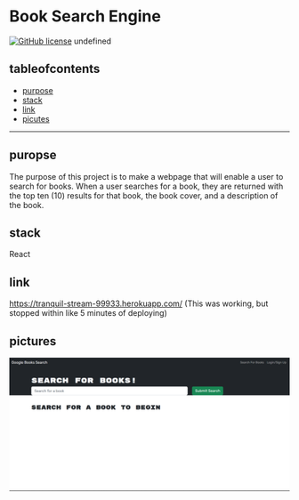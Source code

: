 # Book Search Engine
  [![GitHub license](https://img.shields.io/badge/license-MIT-blue.svg)](undefined)
  undefined
  ## tableofcontents
  * [purpose](#purpose)
  * [stack](#stack)
  * [link](#link)
  * [picutes](#pictures)
  ---
  ## puropse
  The purpose of this project is to make a webpage that will enable a user to search for books. When a user searches for a book, they are returned with the top ten (10) results for that book, the book cover, and a description of the book.
  ## stack
  React
  ## link
  https://tranquil-stream-99933.herokuapp.com/ (This was working, but stopped within like 5 minutes of deploying)
  ## pictures
  ![Alt text](Screenshot%202023-05-22%20171559.png)
